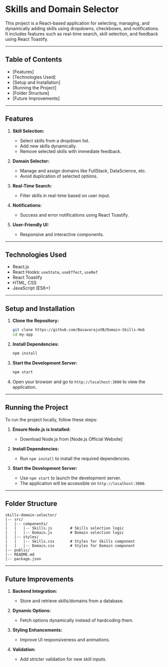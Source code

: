 # Skills and Domain Selector

This project is a React-based application for selecting, managing, and dynamically adding skills using dropdowns, checkboxes, and notifications. It includes features such as real-time search, skill selection, and feedback using React Toastify.

---

## Table of Contents

- [Features]
- [Technologies Used]
- [Setup and Installation]
- [Running the Project]
- [Folder Structure]
- [Future Improvements]

---

## Features

1. **Skill Selection:**

   - Select skills from a dropdown list.
   - Add new skills dynamically.
   - Remove selected skills with immediate feedback.

2. **Domain Selector:**

   - Manage and assign domains like FullStack, DataScience, etc.
   - Avoid duplication of selected options.

3. **Real-Time Search:**

   - Filter skills in real-time based on user input.

4. **Notifications:**

   - Success and error notifications using React Toastify.

5. **User-Friendly UI:**

   - Responsive and interactive components.

---

## Technologies Used

- React.js
- React Hooks: `useState`, `useEffect`, `useRef`
- React Toastify
- HTML, CSS
- JavaScript (ES6+)

---

## Setup and Installation

1. **Clone the Repository:**

   ```bash
   git clone https://github.com/BasavarajuVB/Domain-Skills-Hub
   cd my-app
   ```

2. **Install Dependencies:**

   ```bash
   npm install
   ```

3. **Start the Development Server:**

   ```bash
   npm start
   ```

4. Open your browser and go to `http://localhost:3000` to view the application.

---

## Running the Project

To run the project locally, follow these steps:

1. **Ensure Node.js is Installed:**

   - Download Node.js from [Node.js Official Website]

2. **Install Dependencies:**

   - Run `npm install` to install the required dependencies.

3. **Start the Development Server:**

   - Use `npm start` to launch the development server.
   - The application will be accessible on `http://localhost:3000`.

---

## Folder Structure

```
skills-domain-selector/
|-- src/
|   |-- components/
|   |   |-- Skills.js        # Skills selection logic
|   |   |-- Domain.js        # Domain selection logic
|   |-- styles/
|   |   |-- Skills.css       # Styles for Skills component
|   |   |-- Domain.css       # Styles for Domain component
|-- public/
|-- README.md
|-- package.json
```

---

## Future Improvements

1. **Backend Integration:**

   - Store and retrieve skills/domains from a database.

2. **Dynamic Options:**

   - Fetch options dynamically instead of hardcoding them.

3. **Styling Enhancements:**

   - Improve UI responsiveness and animations.

4. **Validation:**

   - Add stricter validation for new skill inputs.



